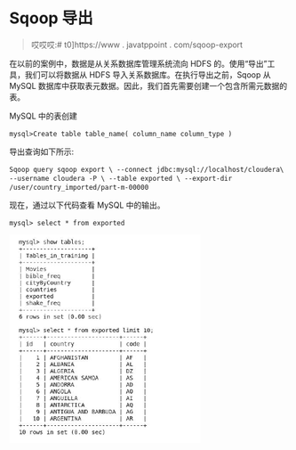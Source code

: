 # Sqoop 导出

> 哎哎哎:# t0]https://www . javatppoint . com/sqoop-export

在以前的案例中，数据是从关系数据库管理系统流向 HDFS 的。使用“导出”工具，我们可以将数据从 HDFS 导入关系数据库。在执行导出之前，Sqoop 从 MySQL 数据库中获取表元数据。因此，我们首先需要创建一个包含所需元数据的表。

MySQL 中的表创建

```
mysql>Create table table_name( column_name column_type )

```

导出查询如下所示:

```
Sqoop query sqoop export \ --connect jdbc:mysql://localhost/cloudera\ --username cloudera -P \ --table exported \ --export-dir /user/country_imported/part-m-00000

```

现在，通过以下代码查看 MySQL 中的输出。

```
mysql> select * from exported

```

![Sqoop MySQL export table](img/22d7d0ea95ccdd9c0dfe9a12c3a3b928.png)